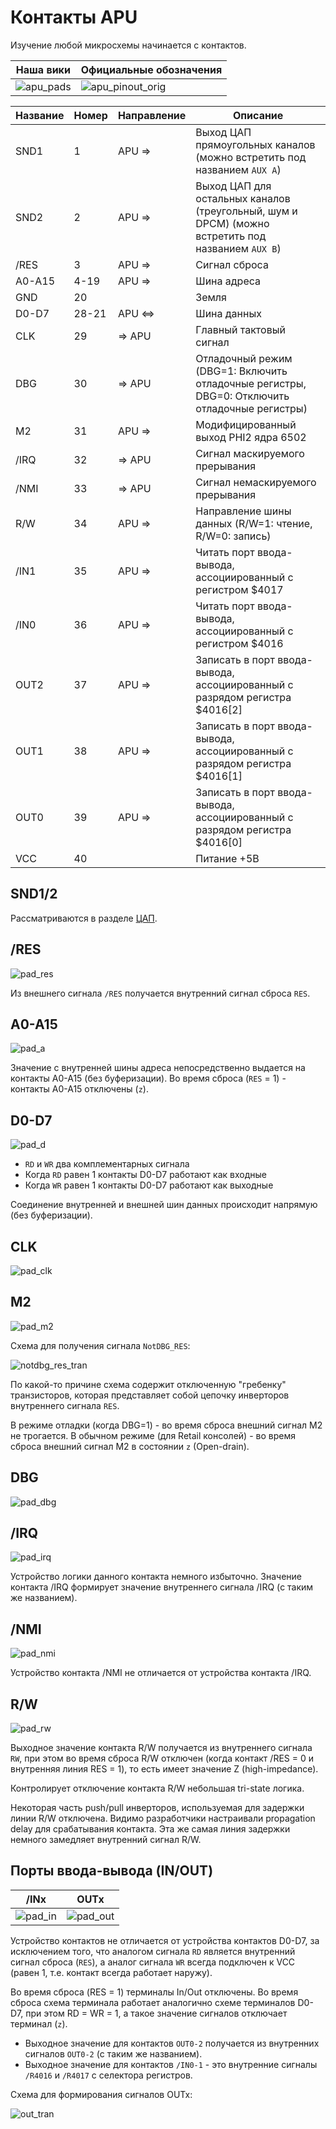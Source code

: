 # Контакты APU

Изучение любой микросхемы начинается с контактов.

|Наша вики|Официальные обозначения|
|---|---|
|![apu_pads](/BreakingNESWiki/imgstore/apu/apu_pads.jpg)|![apu_pinout_orig](/BreakingNESWiki/imgstore/apu/apu_pinout_orig.png)|

|Название|Номер|Направление|Описание|
|---|---|---|---|
|SND1|1|APU =>|Выход ЦАП прямоугольных каналов (можно встретить под названием `AUX A`)|
|SND2|2|APU =>|Выход ЦАП для остальных каналов (треугольный, шум и DPCM) (можно встретить под названием `AUX B`)|
|/RES|3|APU =>|Сигнал сброса|
|A0-A15|4-19|APU =>|Шина адреса|
|GND|20| |Земля|
|D0-D7|28-21|APU <=>|Шина данных|
|CLK|29|=> APU|Главный тактовый сигнал|
|DBG|30|=> APU|Отладочный режим (DBG=1: Включить отладочные регистры, DBG=0: Отключить отладочные регистры)|
|M2|31|APU =>|Модифицированный выход PHI2 ядра 6502|
|/IRQ|32|=> APU|Сигнал маскируемого прерывания|
|/NMI|33|=> APU|Сигнал немаскируемого прерывания|
|R/W|34|APU =>|Направление шины данных (R/W=1: чтение, R/W=0: запись)|
|/IN1|35|APU =>|Читать порт ввода-вывода, ассоциированный с регистром $4017|
|/IN0|36|APU =>|Читать порт ввода-вывода, ассоциированный с регистром $4016|
|OUT2|37|APU =>|Записать в порт ввода-вывода, ассоциированный с разрядом регистра $4016\[2\]|
|OUT1|38|APU =>|Записать в порт ввода-вывода, ассоциированный с разрядом регистра $4016\[1\]|
|OUT0|39|APU =>|Записать в порт ввода-вывода, ассоциированный с разрядом регистра $4016\[0\]|
|VCC|40| |Питание +5В|

## SND1/2

Рассматриваются в разделе [ЦАП](dac.md).

## /RES

![pad_res](/BreakingNESWiki/imgstore/apu/pad_res.jpg)

Из внешнего сигнала `/RES` получается внутренний сигнал сброса `RES`. 

## A0-A15

![pad_a](/BreakingNESWiki/imgstore/apu/pad_a.jpg)

Значение с внутренней шины адреса непосредственно выдается на контакты A0-A15 (без буферизации). Во время сброса (`RES` = 1) - контакты A0-A15 отключены (`z`).

## D0-D7

![pad_d](/BreakingNESWiki/imgstore/apu/pad_d.jpg)

- `RD` и `WR` два комплементарных сигнала
- Когда `RD` равен 1 контакты D0-D7 работают как входные
- Когда `WR` равен 1 контакты D0-D7 работают как выходные

Соединение внутренней и внешней шин данных происходит напрямую (без буферизации).

## CLK

![pad_clk](/BreakingNESWiki/imgstore/apu/pad_clk.jpg)

## M2

![pad_m2](/BreakingNESWiki/imgstore/apu/pad_m2.jpg)

Схема для получения сигнала `NotDBG_RES`:

![notdbg_res_tran](/BreakingNESWiki/imgstore/apu/notdbg_res_tran.jpg)

По какой-то причине схема содержит отключенную "гребенку" транзисторов, которая представляет собой цепочку инверторов внутреннего сигнала `RES`.

В режиме отладки (когда DBG=1) - во время сброса внешний сигнал M2 не трогается. В обычном режиме (для Retail консолей) - во время сброса внешний сигнал M2 в состоянии `z` (Open-drain).

## DBG

![pad_dbg](/BreakingNESWiki/imgstore/apu/pad_dbg.jpg)

## /IRQ

![pad_irq](/BreakingNESWiki/imgstore/apu/pad_irq.jpg)

Устройство логики данного контакта немного избыточно. Значение контакта /IRQ формирует значение внутреннего сигнала /IRQ (с таким же названием).

## /NMI

![pad_nmi](/BreakingNESWiki/imgstore/apu/pad_nmi.jpg)

Устройство контакта /NMI не отличается от устройства контакта /IRQ.

## R/W

![pad_rw](/BreakingNESWiki/imgstore/apu/pad_rw.jpg)

Выходное значение контакта R/W получается из внутреннего сигнала `RW`, при этом во время сброса R/W отключен (когда контакт /RES = 0 и внутренняя линия RES = 1), то есть имеет значение Z (high-impedance).

Контролирует отключение контакта R/W небольшая tri-state логика.

Некоторая часть push/pull инверторов, используемая для задержки линии R/W отключена. Видимо разработчики настраивали propagation delay для срабатывания контакта.
Эта же самая линия задержки немного замедляет внутренний сигнал R/W.

## Порты ввода-вывода (IN/OUT)

|/INx|OUTx|
|---|---|
|![pad_in](/BreakingNESWiki/imgstore/apu/pad_in.jpg)|![pad_out](/BreakingNESWiki/imgstore/apu/pad_out.jpg)|

Устройство контактов не отличается от устройства контактов D0-D7, за исключением того, что аналогом сигнала `RD` является внутренний сигнал сброса (`RES`), а аналог сигнала `WR` всегда подключен к VCC (равен 1, т.е. контакт всегда работает наружу).

Во время сброса (RES = 1) терминалы In/Out отключены. Во время сброса схема терминала работает аналогично схеме терминалов D0-D7, при этом RD = WR = 1, а такое значение сигналов отключает терминал (`z`).

- Выходное значение для контактов `OUT0-2` получается из внутренних сигналов `OUT0-2` (с таким же названием).
- Выходное значение для контактов `/IN0-1` - это внутренние сигналы `/R4016` и `/R4017` с селектора регистров.

Схема для формирования сигналов OUTx:

![out_tran](/BreakingNESWiki/imgstore/apu/out_tran.jpg)
